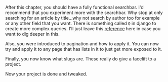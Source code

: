 After this chapter, you should have a fully functional searchbar. I'd recommend that you experiment more with the searchbar. Why stop at only searching for an article by title...why not search by author too for example or any other field that you want. There is something called `Q` in django to create more complex queries. I'll just leave this [reference](https://docs.djangoproject.com/en/2.2/topics/db/queries/#complex-lookups-with-q-objects) here in case you want to dig deeper in this.


Also, you were introduced to pagination and how to apply it. You can now try and apply it to any page that has lists in it to just get more exposed to it.


Finally, you now know what slugs are. These really do give a facelift to a project.

Now your project is done and tweaked.